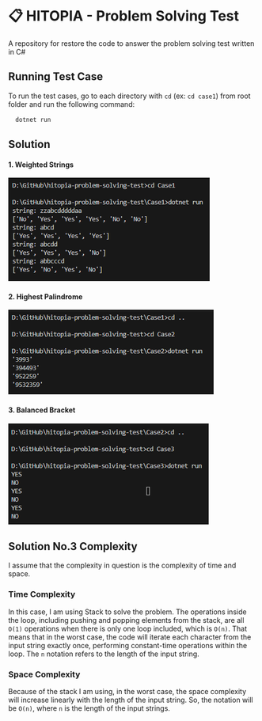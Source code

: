 # 📋 HITOPIA - Problem Solving Test

A repository for restore the code to answer the problem solving test written in C#


## Running Test Case

To run the test cases, go to each directory with `cd` (ex: `cd case1`) from root folder and run the following command:

```bash
  dotnet run
```


## Solution

#### 1. Weighted Strings

![Weighted Strings](img/case1.png)

#### 2. Highest Palindrome 

![Highest Palindrome](img/case2.png)

#### 3. Balanced Bracket

![Balanced Bracket](img/case3.png)

## Solution No.3 Complexity

I assume that the complexity in question is the complexity of time and space.
### Time Complexity
In this case, I am using Stack to solve the problem. The operations inside the loop, including pushing and popping elements from the stack, are all `O(1)` operations when there is only one loop included, which is `O(n)`. That means that in the worst case, the code will iterate each character from the input string exactly once, performing constant-time operations within the loop. The `n` notation refers to the length of the input string.

### Space Complexity
Because of the stack I am using, in the worst case, the space complexity will increase linearly with the length of the input string. So, the notation will be `O(n)`, where `n` is the length of the input strings.
